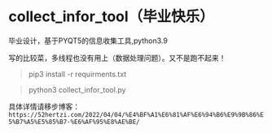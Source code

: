 # collect_infor_tool（毕业快乐）
毕业设计，基于PYQT5的信息收集工具,python3.9

写的比较菜，多线程也没有用上（数据处理问题）。又不是跑不起来！

> pip3 install -r requirments.txt

> python3 collect_infor_tool.py

具体详情请移步博客：`https://52hertzi.com/2022/04/04/%E4%BF%A1%E6%81%AF%E6%94%B6%E9%9B%86%E5%B7%A5%E5%85%B7-%E6%AF%95%E8%AE%BE/`



